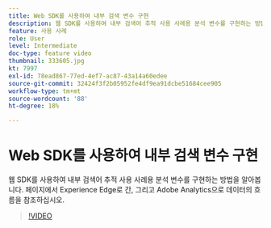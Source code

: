 ```yaml
---
title: Web SDK를 사용하여 내부 검색 변수 구현
description: 웹 SDK를 사용하여 내부 검색어 추적 사용 사례용 분석 변수를 구현하는 방법을 알아봅니다. 페이지에서 Experience Edge로 간, 그리고 Adobe Analytics으로 데이터의 흐름을 참조하십시오.
feature: 사용 사례
role: User
level: Intermediate
doc-type: feature video
thumbnail: 333605.jpg
kt: 7997
exl-id: 78ead867-77ed-4ef7-ac87-43a14a60edee
source-git-commit: 32424f3f2b05952fe4df9ea91dcbe51684cee905
workflow-type: tm+mt
source-wordcount: '88'
ht-degree: 18%

---
```


# Web SDK를 사용하여 내부 검색 변수 구현

웹 SDK를 사용하여 내부 검색어 추적 사용 사례용 분석 변수를 구현하는 방법을 알아봅니다. 페이지에서 Experience Edge로 간, 그리고 Adobe Analytics으로 데이터의 흐름을 참조하십시오.

>[!VIDEO](https://video.tv.adobe.com/v/333605/?quality=12&learn=on)
